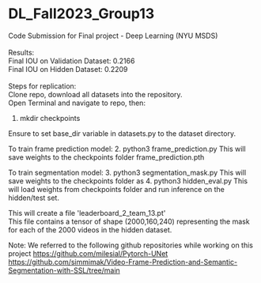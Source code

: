 # DL_Fall2023_Group13
 Code Submission for Final project - Deep Learning (NYU MSDS)
<br><br>
Results:<br> 
Final IOU on Validation Dataset: 0.2166<br>
Final IOU on Hidden Dataset: 0.2209
<br><br>
Steps for replication:<br>
Clone repo, download all datasets into the repository.<br>
Open Terminal and navigate to repo, then:<br>
1. mkdir checkpoints

Ensure to set base_dir variable in datasets.py to the dataset directory.

To train frame prediction model:
2. python3 frame_prediction.py 
This will save weights to the checkpoints folder frame_prediction.pth

To train segmentation model:
3. python3 segmentation_mask.py
This will save weights to the checkpoints folder as 
4. python3 hidden_eval.py
This will load weights from checkpoints folder and run inference on the hidden/test set.

This will create a file 'leaderboard_2_team_13.pt'<br>
This file contains a tensor of shape (2000,160,240) representing the mask for each of the 2000 videos in the hidden dataset.

Note: We referred to the following github repositories while working on this project
https://github.com/milesial/Pytorch-UNet
https://github.com/simmimak/Video-Frame-Prediction-and-Semantic-Segmentation-with-SSL/tree/main

